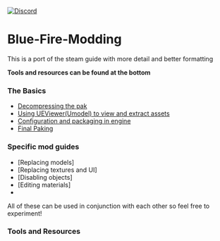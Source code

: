 [![Discord](https://img.shields.io/discord/707647729043636276?color=%237289da&label=Join%20the%20blue%20fire%20discord%21&style=for-the-badge)](https://discord.gg/q4ydWSG)

# Blue-Fire-Modding
This is a port of the steam guide with more detail and better formatting

**Tools and resources can be found at the bottom**

### The Basics
 - [Decompressing the pak](./Unpaking.md)
 - [Using UEViewer(Umodel) to view and extract assets](./UEViewer.md)
 - [Configuration and packaging in engine](./Engine.md)
 - [Final Paking](./Paking.md)
 
### Specific mod guides
 - [Replacing models]
 - [Replacing textures and UI]
 - [Disabling objects]
 - [Editing materials]
 - 
  All of these can be used in conjunction with each other so feel free to experiment!
  
### Tools and Resources
  
